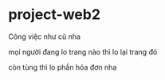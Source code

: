 # project-web2
Công việc như cũ nha 


mọi người đang lo trang nào thì lo lại trang đó


còn tùng thì lo phần hóa đơn nha

